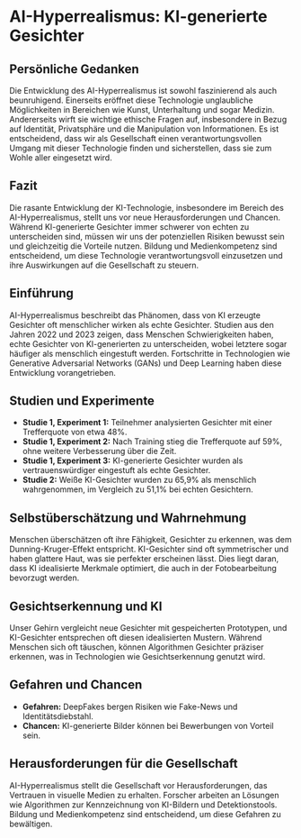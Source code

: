 # AI-Hyperrealismus: KI-generierte Gesichter

## Persönliche Gedanken
Die Entwicklung des AI-Hyperrealismus ist sowohl faszinierend als auch beunruhigend. Einerseits eröffnet diese Technologie unglaubliche Möglichkeiten in Bereichen wie Kunst, Unterhaltung und sogar Medizin. Andererseits wirft sie wichtige ethische Fragen auf, insbesondere in Bezug auf Identität, Privatsphäre und die Manipulation von Informationen. Es ist entscheidend, dass wir als Gesellschaft einen verantwortungsvollen Umgang mit dieser Technologie finden und sicherstellen, dass sie zum Wohle aller eingesetzt wird.

## Fazit
Die rasante Entwicklung der KI-Technologie, insbesondere im Bereich des AI-Hyperrealismus, stellt uns vor neue Herausforderungen und Chancen. Während KI-generierte Gesichter immer schwerer von echten zu unterscheiden sind, müssen wir uns der potenziellen Risiken bewusst sein und gleichzeitig die Vorteile nutzen. Bildung und Medienkompetenz sind entscheidend, um diese Technologie verantwortungsvoll einzusetzen und ihre Auswirkungen auf die Gesellschaft zu steuern.

## Einführung
AI-Hyperrealismus beschreibt das Phänomen, dass von KI erzeugte Gesichter oft menschlicher wirken als echte Gesichter. Studien aus den Jahren 2022 und 2023 zeigen, dass Menschen Schwierigkeiten haben, echte Gesichter von KI-generierten zu unterscheiden, wobei letztere sogar häufiger als menschlich eingestuft werden. Fortschritte in Technologien wie Generative Adversarial Networks (GANs) und Deep Learning haben diese Entwicklung vorangetrieben.

## Studien und Experimente
- **Studie 1, Experiment 1:** Teilnehmer analysierten Gesichter mit einer Trefferquote von etwa 48%.
- **Studie 1, Experiment 2:** Nach Training stieg die Trefferquote auf 59%, ohne weitere Verbesserung über die Zeit.
- **Studie 1, Experiment 3:** KI-generierte Gesichter wurden als vertrauenswürdiger eingestuft als echte Gesichter.
- **Studie 2:** Weiße KI-Gesichter wurden zu 65,9% als menschlich wahrgenommen, im Vergleich zu 51,1% bei echten Gesichtern.

## Selbstüberschätzung und Wahrnehmung
Menschen überschätzen oft ihre Fähigkeit, Gesichter zu erkennen, was dem Dunning-Kruger-Effekt entspricht. KI-Gesichter sind oft symmetrischer und haben glattere Haut, was sie perfekter erscheinen lässt. Dies liegt daran, dass KI idealisierte Merkmale optimiert, die auch in der Fotobearbeitung bevorzugt werden.

## Gesichtserkennung und KI
Unser Gehirn vergleicht neue Gesichter mit gespeicherten Prototypen, und KI-Gesichter entsprechen oft diesen idealisierten Mustern. Während Menschen sich oft täuschen, können Algorithmen Gesichter präziser erkennen, was in Technologien wie Gesichtserkennung genutzt wird.

## Gefahren und Chancen
- **Gefahren:** DeepFakes bergen Risiken wie Fake-News und Identitätsdiebstahl.
- **Chancen:** KI-generierte Bilder können bei Bewerbungen von Vorteil sein.

## Herausforderungen für die Gesellschaft
AI-Hyperrealismus stellt die Gesellschaft vor Herausforderungen, das Vertrauen in visuelle Medien zu erhalten. Forscher arbeiten an Lösungen wie Algorithmen zur Kennzeichnung von KI-Bildern und Detektionstools. Bildung und Medienkompetenz sind entscheidend, um diese Gefahren zu bewältigen.
